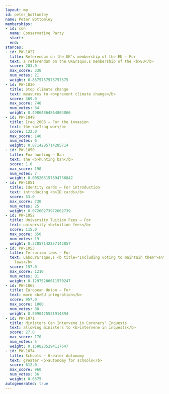 ```yaml
---
layout: mp
id: peter_bottomley
name: Peter Bottomley
memberships:
- id: con
  name: Conservative Party
  start: 
  end: 
stances:
- id: PW-1027
  title: Referendum on the UK's membership of the EU — For
  text: a referendum on the UK&rsquo;s membership of the <b>EU</b>
  score: 283.0
  max_score: 330
  num_votes: 21
  weight: 0.8575757575757575
- id: PW-1030
  title: Stop climate change
  text: measures to <b>prevent climate change</b>
  score: 369.0
  max_score: 740
  num_votes: 34
  weight: 0.49864864864864866
- id: PW-1049
  title: Iraq 2003 — For the invasion
  text: the <b>Iraq war</b>
  score: 122.0
  max_score: 140
  num_votes: 6
  weight: 0.8714285714285714
- id: PW-1050
  title: Fox hunting — Ban
  text: the <b>hunting ban</b>
  score: 1.0
  max_score: 190
  num_votes: 7
  weight: 0.005263157894736842
- id: PW-1051
  title: Identity cards — For introduction
  text: introducing <b>ID cards</b>
  score: 53.0
  max_score: 730
  num_votes: 25
  weight: 0.07260273972602739
- id: PW-1052
  title: University Tuition Fees — For
  text: university <b>tuition fees</b>
  score: 115.0
  max_score: 350
  num_votes: 19
  weight: 0.32857142857142857
- id: PW-1053
  title: Terrorism laws — For
  text: Labour&rsquo;s <b title="Including voting to maintain them">anti-terrorism
    laws</b>
  score: 157.0
  max_score: 1210
  num_votes: 81
  weight: 0.12975206611570247
- id: PW-1065
  title: European Union — For
  text: more <b>EU integration</b>
  score: 957.0
  max_score: 1880
  num_votes: 88
  weight: 0.5090425531914894
- id: PW-1071
  title: Ministers Can Intervene in Coroners' Inquests
  text: allowing ministers to <b>intervene in inquests</b>
  score: 27.0
  max_score: 170
  num_votes: 5
  weight: 0.1588235294117647
- id: PW-1074
  title: Schools — Greater Autonomy
  text: greater <b>autonomy for schools</b>
  score: 612.0
  max_score: 960
  num_votes: 36
  weight: 0.6375
autogenerated: true
---
```

